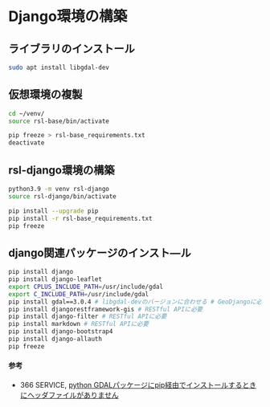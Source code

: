 # Django環境の構築

## ライブラリのインストール
```bash
sudo apt install libgdal-dev
```

## 仮想環境の複製
```bash
cd ~/venv/
source rsl-base/bin/activate
```

```bash
pip freeze > rsl-base_requirements.txt
deactivate
```

## rsl-django環境の構築

```bash
python3.9 -m venv rsl-django
source rsl-django/bin/activate
```

```bash
pip install --upgrade pip
pip install -r rsl-base_requirements.txt
pip freeze
```

## django関連パッケージのインスト―ル
```bash
pip install django
pip install django-leaflet
export CPLUS_INCLUDE_PATH=/usr/include/gdal
export C_INCLUDE_PATH=/usr/include/gdal
pip install gdal==3.0.4 # libgdal-devのバージョンに合わせる # GeoDjangoに必要
pip install djangorestframework-gis # RESTful APIに必要
pip install django-filter # RESTful APIに必要
pip install markdown # RESTful APIに必要
pip install django-bootstrap4
pip install django-allauth
pip freeze
```

#### 参考
- 366 SERVICE, [python GDALパッケージにpip経由でインストールするときにヘッダファイルがありません](https://www.366service.com/jp/qa/5aef93dcd3019fa2fb6f69e87f70ef5f)

